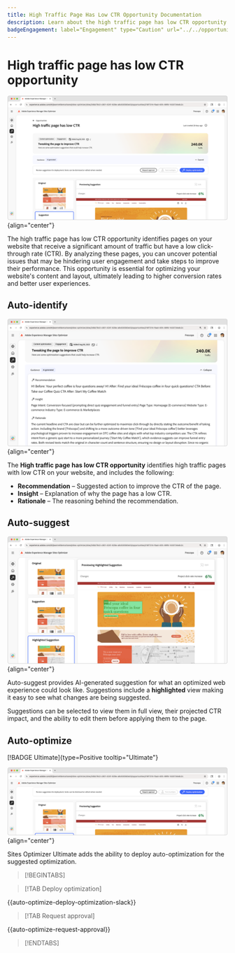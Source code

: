 ```yaml
---
title: High Traffic Page Has Low CTR Opportunity Documentation
description: Learn about the high traffic page has low CTR opportunity and how to use it to increase the engagement on your website.
badgeEngagement: label="Engagement" type="Caution" url="../../opportunity-types/engagement.md" tooltip="Engagement"
---
```


# High traffic page has low CTR opportunity

![High traffic page has low CTR opportunity](./assets/high-traffic-page-has-low-ctr/hero.png){align="center"}

The high traffic page has low CTR opportunity identifies pages on your website that receive a significant amount of traffic but have a low click-through rate (CTR). By analyzing these pages, you can uncover potential issues that may be hindering user engagement and take steps to improve their performance. This opportunity is essential for optimizing your website's content and layout, ultimately leading to higher conversion rates and better user experiences.   

## Auto-identify

![Auto-identify high traffic page has low CTR issues](./assets/high-traffic-page-has-low-ctr/auto-identify.png){align="center"}

The **High traffic page has low CTR opportunity** identifies high traffic pages with low CTR on your website, and includes the following:

* **Recommendation** – Suggested action to improve the CTR of the page.
* **Insight** – Explanation of why the page has a low CTR.
* **Rationale** – The reasoning behind the recommendation.

## Auto-suggest

![Auto-suggest high traffic page has low CTR issues](./assets/high-traffic-page-has-low-ctr/auto-suggest.png){align="center"}

Auto-suggest provides AI-generated suggestion for what an optimized web experience could look like. Suggestions include a **highlighted** view making it easy to see what changes are being suggested.

Suggestions can be selected to view them in full view, their projected CTR impact, and the ability to edit them before applying them to the page.

## Auto-optimize

[!BADGE Ultimate]{type=Positive tooltip="Ultimate"}

![Auto-optimize high traffic page has low CTR issues](./assets/high-traffic-page-has-low-ctr/auto-optimize.png){align="center"}

Sites Optimizer Ultimate adds the ability to deploy auto-optimization for the suggested optimization.

>[!BEGINTABS]

>[!TAB Deploy optimization]

{{auto-optimize-deploy-optimization-slack}}

>[!TAB Request approval]

{{auto-optimize-request-approval}}

>[!ENDTABS]
